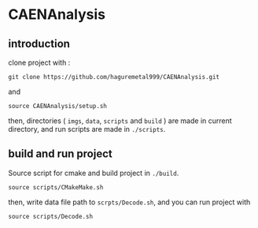 # CAENAnalysis

## introduction
clone project with :
```
git clone https://github.com/haguremetal999/CAENAnalysis.git
```
and 
```
source CAENAnalysis/setup.sh
```
then, directories ( `imgs`, `data`, `scripts` and `build` ) are made in current directory, and run scripts are made in `./scripts`.

## build and run project
Source script for cmake and build project in `./build`.
```
source scripts/CMakeMake.sh
```
then, write data file path to `scrpts/Decode.sh`, and you can run project with 
```
source scripts/Decode.sh
```
